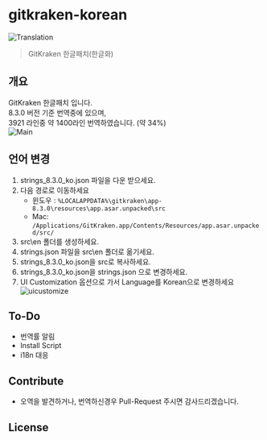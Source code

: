 # gitkraken-korean
![Translation](https://img.shields.io/badge/Translation-34%25-green)
> GitKraken 한글패치(한글화)


## 개요

GitKraken 한글패치 입니다.  
8.3.0 버전 기준 번역중에 있으며,  
3921 라인중 약 1400라인 번역하였습니다. (약 34%)  
![Main](https://raw.githubusercontent.com/shblue21/gitkraken-korean/main/images/main.png)



## 언어 변경

1. strings_8.3.0_ko.json 파일을 다운 받으세요.
2. 다음 경로로 이동하세요
   - 윈도우 : `%LOCALAPPDATA%\gitkraken\app-8.3.0\resources\app.asar.unpacked\src`
   - Mac: `/Applications/GitKraken.app/Contents/Resources/app.asar.unpacked/src/`
3. src\en 폴더를 생성하세요.
4. strings.json 파일을 src\en 폴더로 옮기세요.
5. strings_8.3.0_ko.json을 src로 복사하세요.
6. strings_8.3.0_ko.json을 strings.json 으로 변경하세요.
7. UI Customization 옵션으로 가서 Language를 Korean으로 변경하세요
![uicustomize](https://raw.githubusercontent.com/shblue21/gitkraken-korean/main/images/uicustomize.png)
  
  
<!--   - Linux : ~/.gitkraken/themes  -->


## To-Do

- 번역률 알림
- Install Script
- i18n 대응

## Contribute

- 오역을 발견하거나, 번역하신경우 Pull-Request 주시면 감사드리겠습니다.

## License
